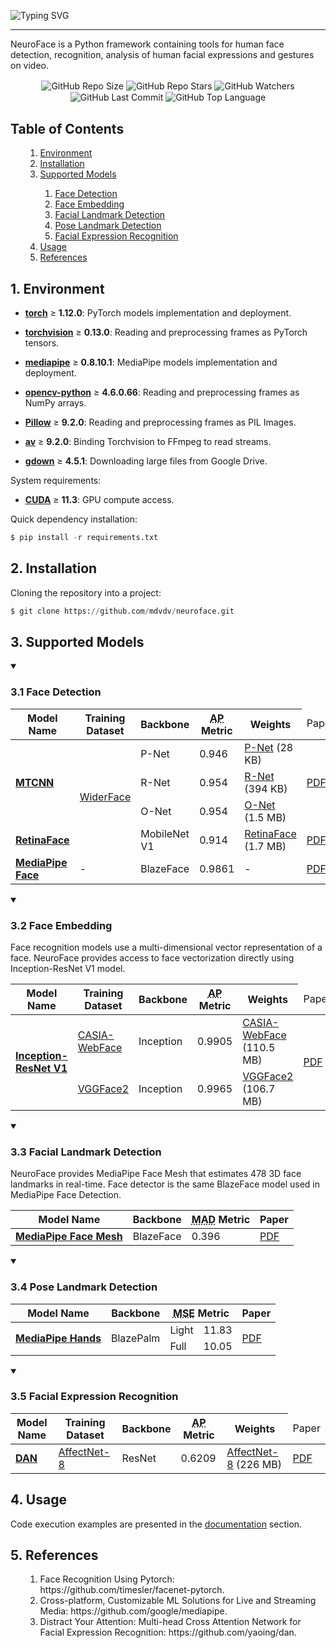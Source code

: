 <!--
![neuroface_header](https://user-images.githubusercontent.com/83948828/178101505-a6654269-c692-41f1-b508-9ff51068fd3f.jpg)
-->

![Typing SVG](https://readme-typing-svg.herokuapp.com?size=100&color=BBBBBB&center=true&vCenter=true&width=1875&height=100&lines=NeuroFace)

---

NeuroFace is a Python framework containing tools for human face detection, recognition, analysis of human facial expressions and gestures on video.

<div align="center">
    <img align="center" src="https://img.shields.io/github/repo-size/mdvdv/neuroface" alt="GitHub Repo Size">
    <img align="center" src="https://img.shields.io/github/stars/mdvdv/neuroface" alt="GitHub Repo Stars">
    <img align="center" src="https://img.shields.io/github/watchers/mdvdv/neuroface" alt="GitHub Watchers">
    <img align="center" src="https://img.shields.io/github/last-commit/mdvdv/neuroface" alt="GitHub Last Commit">
    <img align="center" src="https://img.shields.io/github/languages/top/mdvdv/neuroface" alt="GitHub Top Language">
</div>

<a name='000'></a>
<h2>Table of Contents</h2>

<ul>
    <ol type='1'>
        <li><a href='#001'>Environment</a></li>
        <li><a href='#002'>Installation</a></li>
        <li><a href='#003'>Supported Models</a></li>
        <ol>
            <li><a href='#031'>Face Detection</a></li>
            <li><a href='#032'>Face Embedding</a></li>
            <li><a href='#033'>Facial Landmark Detection</a></li>
            <li><a href='#034'>Pose Landmark Detection</a></li>
            <li><a href='#035'>Facial Expression Recognition</a></li>
        </ol>
        <li><a href='#004'>Usage</a></li>
        <li><a href='#005'>References</a></li>
    </ol>
</ul>

<a name='001'></a>
<h2>1. Environment</h2>

- [**torch**](https://github.com/pytorch/pytorch) ≥ **1.12.0**: PyTorch models implementation and deployment.

- [**torchvision**](https://github.com/pytorch/vision) ≥ **0.13.0**: Reading and preprocessing frames as PyTorch tensors.

- [**mediapipe**](https://github.com/google/mediapipe) ≥ **0.8.10.1**: MediaPipe models implementation and deployment.

- [**opencv-python**](https://github.com/opencv/opencv-python) ≥ **4.6.0.66**: Reading and preprocessing frames as NumPy arrays.

- [**Pillow**](https://github.com/python-pillow/Pillow) ≥ **9.2.0**: Reading and preprocessing frames as PIL Images.

- [**av**](https://github.com/PyAV-Org/PyAV) ≥ **9.2.0**: Binding Torchvision to FFmpeg to read streams.

- [**gdown**](https://github.com/wkentaro/gdown) ≥ **4.5.1**: Downloading large files from Google Drive.

System requirements:

- [**CUDA**](https://developer.nvidia.com/cuda-downloads) ≥ **11.3**: GPU compute access.

Quick dependency installation:

```python
$ pip install -r requirements.txt
```

<a name='002'></a>
<h2>2. Installation</h2>

Cloning the repository into a project:

```python
$ git clone https://github.com/mdvdv/neuroface.git
```

<a name='003'></a>
<h2>3. Supported Models</h2>

<details open>
<summary><h3><a name='031'>3.1 Face Detection</a></h3></summary>

<table>
  <thead>
    <tr>
      <th>Model Name</th>
      <th>Training Dataset</th>
      <th>Backbone</th>
      <th><abbr title='Average Precision'>AP</abbr> Metric</th>
      <th>Weights</th>
      <td>Paper</td>
    </tr>
  </thead>
  <tbody>
    <tr>
      <td rowspan='3'><b><a href='https://github.com/mdvdv/neuroface/blob/main/neuroface/face/detection/mtcnn.py'>MTCNN</a></b></td>
      <td rowspan='4'><a href='https://arxiv.org/pdf/1511.06523v1.pdf'>WiderFace</a></td>
      <td>P-Net</td>
      <td>0.946</td>
      <td><a href='https://drive.google.com/uc?export=view&id=11il5MJc7VRdpiU_HdstX9Gczdxdb_0M8'>P-Net</a> (28 KB)</td>
      <td rowspan='3'><a href='https://kpzhang93.github.io/MTCNN_face_detection_alignment/paper/spl.pdf'>PDF</a></td>
    </tr>
    <tr>
      <td>R-Net</td>
      <td>0.954</td>
      <td><a href='https://drive.google.com/uc?export=view&id=1ykKHaW6or-bWSgCGXJYV3F2B9vU6U3aM'>R-Net</a> (394 KB)</td>
    </tr>
    <tr>
      <td>O-Net</td>
      <td>0.954</td>
      <td><a href='https://drive.google.com/uc?export=view&id=1NDE8q3O741FW960GDxBnuSkPJS3mugfh'>O-Net</a> (1.5 MB)</td>
    </tr>
    <tr>
      <td><b><a href='https://github.com/mdvdv/neuroface/blob/main/neuroface/face/detection/retinaface.py'>RetinaFace</a></b></td>
      <td>MobileNet V1</td>
      <td>0.914</td>
      <td><a href='https://drive.google.com/uc?export=view&id=1-AxXlAFoE5KHBy3ugoi3oi9r-X1hYK_B'>RetinaFace</a> (1.7 MB)</td>
      <td><a href='https://arxiv.org/pdf/1905.00641'>PDF</a></td>
    </tr>
    <tr>
      <td><b><a href='https://github.com/mdvdv/neuroface/blob/main/neuroface/face/detection/face_detection.py'>MediaPipe Face</a></b></td>
      <td>-</td>
      <td>BlazeFace</td>
      <td>0.9861</td>
      <td>-</td>
      <td><a href='https://arxiv.org/pdf/1907.05047'>PDF</a></td>
    </tr>
  </tbody>
</table>
</details>

<details open>
<summary><h3><a name='032'>3.2 Face Embedding</a></h3></summary>

Face recognition models use a multi-dimensional vector representation of a face. NeuroFace provides access to face vectorization directly using Inception-ResNet V1 model.

<table>
  <thead>
    <tr>
      <th>Model Name</th>
      <th>Training Dataset</th>
      <th>Backbone</th>
      <th><abbr title='Average Precision'>AP</abbr> Metric</th>
      <th>Weights</th>
      <td>Paper</td>
    </tr>
  </thead>
  <tbody>
    <tr>
      <td rowspan='2'><b><a href='https://github.com/mdvdv/neuroface/blob/main/neuroface/face/comparison/inception_resnet_v1.py'>Inception-ResNet V1</a></b></td>
      <td><a href='https://arxiv.org/pdf/1411.7923'>CASIA-WebFace</a></td>
      <td>Inception</td>
      <td>0.9905</td>
      <td><a href='https://drive.google.com/uc?export=view&id=1rgLytxUaOUrtjpxCl-mQFGYdUfSWgQCo'>CASIA-WebFace</a> (110.5 MB)</td>
      <td rowspan='2'><a href='https://arxiv.org/pdf/1503.03832.pdf'>PDF</a></td>
    </tr>
    <tr>
      <td><a href='http://www.robots.ox.ac.uk/~vgg/publications/2018/Cao18/cao18.pdf'>VGGFace2</a></td>
      <td>Inception</td>
      <td>0.9965</td>
      <td><a href='https://drive.google.com/uc?export=view&id=1P4OqfwcUXXuycmow_Fb8EXqQk5E7-H5E'>VGGFace2</a> (106.7 MB)</td>
    </tr>
  </tbody>
</table>
</details>

<details open>
<summary><h3><a name='033'>3.3 Facial Landmark Detection</a></h3></summary>

NeuroFace provides MediaPipe Face Mesh that estimates 478 3D face landmarks in real-time. Face detector is the same BlazeFace model used in MediaPipe Face Detection.

<table>
  <thead>
    <tr>
      <th>Model Name</th>
      <th>Backbone</th>
      <th><abbr title='Mean Absolute Distance'>MAD</abbr> Metric</th>
      <th>Paper</th>
    </tr>
  </thead>
  <tbody>
    <tr>
      <td><b><a href='https://github.com/mdvdv/neuroface/blob/main/neuroface/landmarks/face_mesh.py'>MediaPipe Face Mesh</a></b></td>
      <td>BlazeFace</td>
      <td>0.396</td>
      <td><a href='https://arxiv.org/pdf/1907.06724'>PDF</a></td>
    </tr>
  </tbody>
</table>
</details>

<details open>
<summary><h3><a name='034'>3.4 Pose Landmark Detection</a></h3></summary>

<table>
  <thead>
    <tr>
      <th>Model Name</th>
      <th>Backbone</th>
      <th colspan="2"><abbr title='Mean Squared Distance'>MSE</abbr> Metric</th>
      <th>Paper</th>
    </tr>
  </thead>
  <tbody>
    <tr>
      <td rowspan="2"><b><a href='https://github.com/mdvdv/neuroface/blob/main/neuroface/landmarks/hands.py'>MediaPipe Hands</a></b></td>
      <td rowspan="2">BlazePalm</td>
      <td>Light</td>
      <td>11.83</td>
      <td rowspan="2"><a href='https://arxiv.org/pdf/2006.10214'>PDF</a></td>
    </tr>
    <tr>
      <td>Full</td>
      <td>10.05</td>
    </tr>
  </tbody>
</table>
</details>

<details open>
<summary><h3><a name='035'>3.5 Facial Expression Recognition</a></h3></summary>

<table>
  <thead>
    <tr>
      <th>Model Name</th>
      <th>Training Dataset</th>
      <th>Backbone</th>
      <th><abbr title='Average Precision'>AP</abbr> Metric</th>
      <th>Weights</th>
      <td>Paper</td>
    </tr>
  </thead>
  <tbody>
    <tr>
      <td><b><a href='https://github.com/mdvdv/neuroface/blob/main/neuroface/emotions/attention_resnet.py'>DAN</a></b></td>
      <td><a href='https://arxiv.org/pdf/1708.03985v4.pdf'>AffectNet-8</a></td>
      <td>ResNet</td>
      <td>0.6209</td>
      <td><a href='https://drive.google.com/uc?export=view&id=17lzsrHyuSGd2cZuNHdAAPCw6JsrjgFIn'>AffectNet-8</a> (226 MB)</td>
      <td><a href='https://arxiv.org/pdf/2109.07270.pdf'>PDF</a></td>
    </tr>
  </tbody>
</table>
</details>

<a name='004'></a>
<h2>4. Usage</h2>

Code execution examples are presented in the [documentation](https://github.com/mdvdv/neuroface/blob/main/docs/README.md) section.

<a name='005'></a>
<h2>5. References</h2>

<ul>
    <ol type='1'>
        <li>Face Recognition Using Pytorch: https://github.com/timesler/facenet-pytorch.</a></li>
        <li>Cross-platform, Customizable ML Solutions for Live and Streaming Media: https://github.com/google/mediapipe.</a></li>
        <li>Distract Your Attention: Multi-head Cross Attention Network for Facial Expression Recognition: https://github.com/yaoing/dan.</a></li>
    </ol>
</ul>
